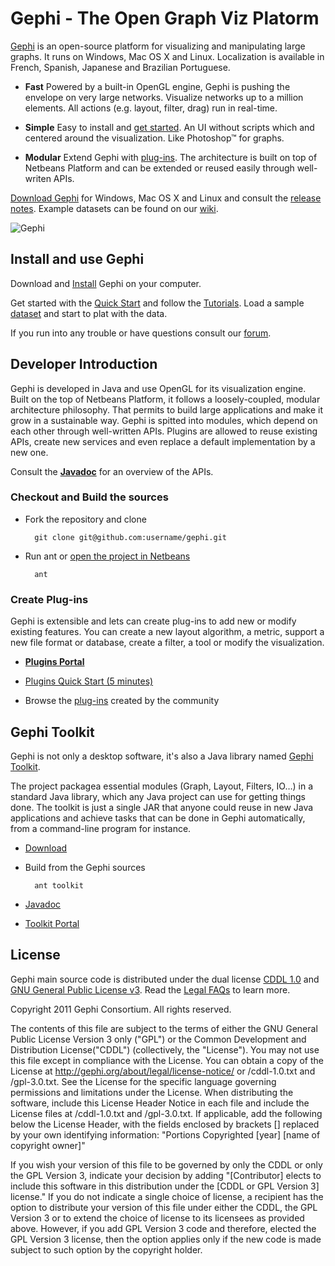 # Gephi - The Open Graph Viz Platorm

[Gephi](http://gephi.org) is an open-source platform for visualizing and manipulating large graphs. It runs on Windows, Mac OS X and Linux. Localization is available in French, Spanish, Japanese and Brazilian Portuguese.

- **Fast** Powered by a built-in OpenGL engine, Gephi is pushing the envelope on very large networks. Visualize networks up to a million elements. All actions (e.g. layout, filter, drag) run in real-time.

- **Simple** Easy to install and [get started](http://gephi.org/users/quick-start/). An UI without scripts which and centered around the visualization. Like Photoshop™ for graphs.

- **Modular** Extend Gephi with [plug-ins](http://gephi.org/plugins/). The architecture is built on top of Netbeans Platform and can be extended or reused easily through well-writen APIs.

[Download Gephi](http://gephi.org/users/download/) for Windows, Mac OS X and Linux and consult the [release notes](https://wiki.gephi.org/index.php/Gephi_Releases). Example datasets can be found on our [wiki](https://wiki.gephi.org/index.php?title=Datasets).

![Gephi](http://gephi.org/wp-content/themes/gephi/images/screenshots/select-tool-mini.png)

## Install and use Gephi

Download and [Install](http://gephi.org/users/install) Gephi on your computer. 

Get started with the [Quick Start](http://gephi.org/users/quick-start/) and follow the [Tutorials](http://gephi.org/users/). Load a sample [dataset]((https://wiki.gephi.org/index.php?title=Datasets)) and start to plat with the data.

If you run into any trouble or have questions consult our [forum](http://forum.gephi.org).

## Developer Introduction

Gephi is developed in Java and use OpenGL for its visualization engine. Built on the top of Netbeans Platform, it follows a loosely-coupled, modular architecture philosophy. That permits to build large applications and make it grow in a sustainable way. Gephi is spitted into modules, which depend on each other through well-written APIs. Plugins are allowed to reuse existing APIs, create new services and even replace a default implementation by a new one.

Consult the [**Javadoc**](http://gephi.org/docs) for an overview of the APIs.

### Checkout and Build the sources

- Fork the repository and clone

        git clone git@github.com:username/gephi.git

- Run ant or [open the project in Netbeans](http://wiki.gephi.org/index.php/Build_Gephi)

        ant

### Create Plug-ins

Gephi is extensible and lets can create plug-ins to add new or modify existing features. You can create a new layout algorithm, a metric, support a new file format or database, create a filter, a tool or modify the visualization.

- [**Plugins Portal**](http://wiki.gephi.org/index.php/Plugins_portal)

- [Plugins Quick Start (5 minutes)](http://wiki.gephi.org/index.php/Plugin_Quick_Start_(5_minutes))

- Browse the [plug-ins](http://gephi.org/plugins) created by the community

## Gephi Toolkit

Gephi is not only a desktop software, it's also a Java library named [Gephi Toolkit](http://gephi.org/toolkit/).

The project packagea essential modules (Graph, Layout, Filters, IO…) in a standard Java library, which any Java project can use for getting things done. The toolkit is just a single JAR that anyone could reuse in new Java applications and achieve tasks that can be done in Gephi automatically, from a command-line program for instance.

- [Download](http://gephi.org/toolkit/)

- Build from the Gephi sources

        ant toolkit

- [Javadoc](http://gephi.org/docs/toolkit/)

- [Toolkit Portal](https://wiki.gephi.org/index.php/Toolkit_portal)

## License

Gephi main source code is distributed under the dual license [CDDL 1.0](http://www.opensource.org/licenses/CDDL-1.0) and [GNU General Public License v3](http://www.gnu.org/licenses/gpl.html). Read the [Legal FAQs](https://gephi.org/about/legal/faq/)  to learn more.

Copyright 2011 Gephi Consortium. All rights reserved.

The contents of this file are subject to the terms of either the GNU
General Public License Version 3 only ("GPL") or the Common
Development and Distribution License("CDDL") (collectively, the
"License"). You may not use this file except in compliance with the
License. You can obtain a copy of the License at
http://gephi.org/about/legal/license-notice/
or /cddl-1.0.txt and /gpl-3.0.txt. See the License for the
specific language governing permissions and limitations under the
License.  When distributing the software, include this License Header
Notice in each file and include the License files at
/cddl-1.0.txt and /gpl-3.0.txt. If applicable, add the following below the
License Header, with the fields enclosed by brackets [] replaced by
your own identifying information:
"Portions Copyrighted [year] [name of copyright owner]"

If you wish your version of this file to be governed by only the CDDL
or only the GPL Version 3, indicate your decision by adding
"[Contributor] elects to include this software in this distribution
under the [CDDL or GPL Version 3] license." If you do not indicate a
single choice of license, a recipient has the option to distribute
your version of this file under either the CDDL, the GPL Version 3 or
to extend the choice of license to its licensees as provided above.
However, if you add GPL Version 3 code and therefore, elected the GPL
Version 3 license, then the option applies only if the new code is
made subject to such option by the copyright holder.
